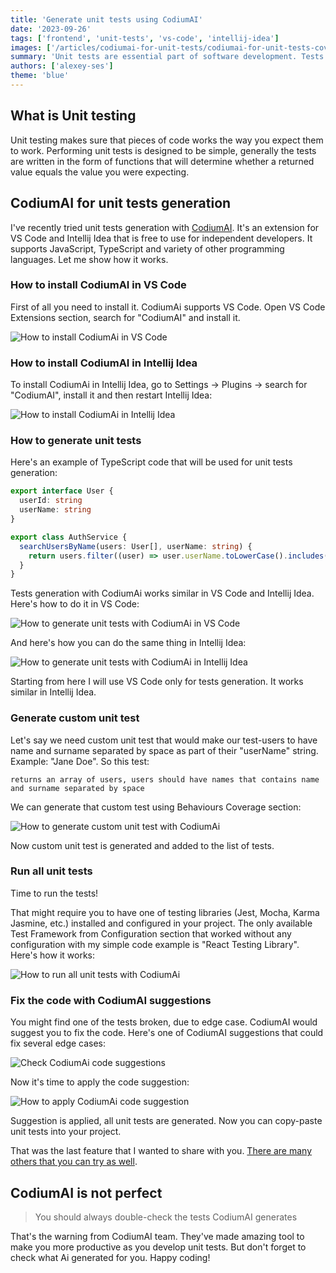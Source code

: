 ```yaml
---
title: 'Generate unit tests using CodiumAI'
date: '2023-09-26'
tags: ['frontend', 'unit-tests', 'vs-code', 'intellij-idea']
images: ['/articles/codiumai-for-unit-tests/codiumai-for-unit-tests-cover.webp']
summary: 'Unit tests are essential part of software development. Tests helps you to ensure that the code works as you expect. It takes time to create all necessary tests. But there is a way to generate them.'
authors: ['alexey-ses']
theme: 'blue'
---
```


## What is Unit testing

Unit testing makes sure that pieces of code works the way you expect them to work. Performing unit tests is designed to be simple, generally the tests are written in the form of functions that will determine whether a returned value equals the value you were expecting.

## CodiumAI for unit tests generation

I've recently tried unit tests generation with [CodiumAI](https://www.codium.ai/). It's an extension for VS Code and Intellij Idea that is free to use for independent developers. It supports JavaScript, TypeScript and variety of other programming languages. Let me show how it works.

### How to install CodiumAI in VS Code

First of all you need to install it. CodiumAi supports VS Code. Open VS Code Extensions section, search for "CodiumAI" and install it.

![How to install CodiumAi in VS Code](/articles/codiumai-for-unit-tests/codium-ai-install-vscode.webp)

### How to install CodiumAI in Intellij Idea

To install CodiumAi in Intellij Idea, go to Settings -> Plugins -> search for "CodiumAI", install it and then restart Intellij Idea:

![How to install CodiumAi in Intellij Idea](/articles/codiumai-for-unit-tests/codium-ai-install-intellij.webp)

### How to generate unit tests

Here's an example of TypeScript code that will be used for unit tests generation:

```typescript
export interface User {
  userId: string
  userName: string
}

export class AuthService {
  searchUsersByName(users: User[], userName: string) {
    return users.filter((user) => user.userName.toLowerCase().includes(userName.toLowerCase()))
  }
}
```

Tests generation with CodiumAi works similar in VS Code and Intellij Idea. Here's how to do it in VS Code:

![How to generate unit tests with CodiumAi in VS Code](/articles/codiumai-for-unit-tests/codiumai-how-to-generate-tests-vscode.gif)

And here's how you can do the same thing in Intellij Idea:

![How to generate unit tests with CodiumAi in Intellij Idea](/articles/codiumai-for-unit-tests/codiumai-how-to-generate-tests-intellij.gif)

Starting from here I will use VS Code only for tests generation. It works similar in Intellij Idea.

### Generate custom unit test

Let's say we need custom unit test that would make our test-users to have name and surname separated by space as part of their "userName" string. Example: "Jane Doe". So this test:

`returns an array of users, users should have names that contains name and surname separated by space`

We can generate that custom test using Behaviours Coverage section:

![How to generate custom unit test with CodiumAi](/articles/codiumai-for-unit-tests/codiumai-how-to-generate-custom-test.gif)

Now custom unit test is generated and added to the list of tests.

### Run all unit tests

Time to run the tests!

That might require you to have one of testing libraries (Jest, Mocha, Karma Jasmine, etc.) installed and configured in your project. The only available Test Framework from Configuration section that worked without any configuration with my simple code example is "React Testing Library". Here's how it works:

![How to run all unit tests with CodiumAi](/articles/codiumai-for-unit-tests/codiumai-how-to-run-tests.gif)

### Fix the code with CodiumAI suggestions

You might find one of the tests broken, due to edge case. CodiumAI would suggest you to fix the code. Here's one of CodiumAI suggestions that could fix several edge cases:

![Check CodiumAi code suggestions](/articles/codiumai-for-unit-tests/codiumai-code-suggestion.webp)

Now it's time to apply the code suggestion:

![How to apply CodiumAi code suggestion](/articles/codiumai-for-unit-tests/codiumai-how-to-apply-code-suggestion.gif)

Suggestion is applied, all unit tests are generated. Now you can copy-paste unit tests into your project.

That was the last feature that I wanted to share with you. [There are many others that you can try as well](https://github.com/Codium-ai/codiumai-vscode-release).

## CodiumAI is not perfect

> You should always double-check the tests CodiumAI generates

That's the warning from CodiumAI team. They've made amazing tool to make you more productive as you develop unit tests. But don't forget to check what Ai generated for you. Happy coding!
